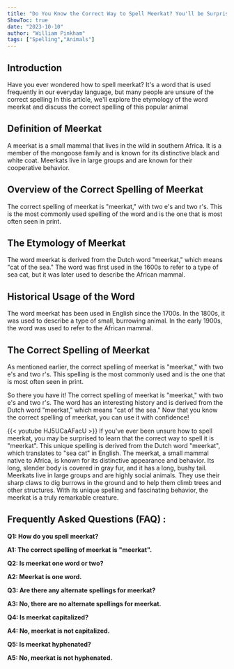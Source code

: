 ```yaml
---
title: "Do You Know the Correct Way to Spell Meerkat? You'll be Surprised!"
ShowToc: true 
date: "2023-10-10"
author: "William Pinkham" 
tags: ["Spelling","Animals"]
---
```

## Introduction

Have you ever wondered how to spell meerkat? It's a word that is used frequently in our everyday language, but many people are unsure of the correct spelling In this article, we'll explore the etymology of the word meerkat and discuss the correct spelling of this popular animal

## Definition of Meerkat

A meerkat is a small mammal that lives in the wild in southern Africa. It is a member of the mongoose family and is known for its distinctive black and white coat. Meerkats live in large groups and are known for their cooperative behavior.

## Overview of the Correct Spelling of Meerkat

The correct spelling of meerkat is "meerkat," with two e's and two r's. This is the most commonly used spelling of the word and is the one that is most often seen in print.

## The Etymology of Meerkat

The word meerkat is derived from the Dutch word "meerkat," which means "cat of the sea." The word was first used in the 1600s to refer to a type of sea cat, but it was later used to describe the African mammal.

## Historical Usage of the Word

The word meerkat has been used in English since the 1700s. In the 1800s, it was used to describe a type of small, burrowing animal. In the early 1900s, the word was used to refer to the African mammal.

## The Correct Spelling of Meerkat

As mentioned earlier, the correct spelling of meerkat is "meerkat," with two e's and two r's. This spelling is the most commonly used and is the one that is most often seen in print.

So there you have it! The correct spelling of meerkat is "meerkat," with two e's and two r's. The word has an interesting history and is derived from the Dutch word "meerkat," which means "cat of the sea." Now that you know the correct spelling of meerkat, you can use it with confidence!

{{< youtube HJ5UCaAFacU >}} 
If you've ever been unsure how to spell meerkat, you may be surprised to learn that the correct way to spell it is "meerkat". This unique spelling is derived from the Dutch word "meerkat", which translates to "sea cat" in English. The meerkat, a small mammal native to Africa, is known for its distinctive appearance and behavior. Its long, slender body is covered in gray fur, and it has a long, bushy tail. Meerkats live in large groups and are highly social animals. They use their sharp claws to dig burrows in the ground and to help them climb trees and other structures. With its unique spelling and fascinating behavior, the meerkat is a truly remarkable creature.

## Frequently Asked Questions (FAQ) :
**Q1: How do you spell meerkat?**

**A1: The correct spelling of meerkat is "meerkat".**

**Q2: Is meerkat one word or two?**

**A2: Meerkat is one word.**

**Q3: Are there any alternate spellings for meerkat?**

**A3: No, there are no alternate spellings for meerkat.**

**Q4: Is meerkat capitalized?**

**A4: No, meerkat is not capitalized.**

**Q5: Is meerkat hyphenated?**

**A5: No, meerkat is not hyphenated.**




